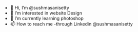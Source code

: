 - 👋 Hi, I’m @sushmasanisetty
- 👀 I’m interested in website Design
- 🌱 I’m currently learning photoshop
- 📫 How to reach me -through Linkedin @sushmasanisetty

<!---
sushmasanisetty/sushmasanisetty is a ✨ special ✨ repository because its `README.md` (this file) appears on your GitHub profile.
You can click the Preview link to take a look at your changes.
--->
